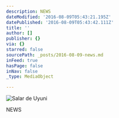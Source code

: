 ```yaml
---
description: NEWS
dateModified: '2016-08-09T05:43:21.195Z'
datePublished: '2016-08-09T05:43:42.111Z'
title: ''
author: []
publisher: {}
via: {}
starred: false
sourcePath: _posts/2016-08-09-news.md
inFeed: true
hasPage: false
inNav: false
_type: MediaObject

---
```

![Salar de Uyuni](https://the-grid-user-content.s3-us-west-2.amazonaws.com/b077a2ce-152f-4de2-9c37-888d634c51a7.png)

NEWS